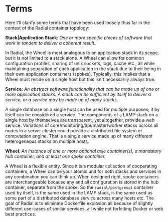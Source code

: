 # Terms

Here I'll clarify some terms that have been used loosely thus far in the context
of the Radial container topology:

**Stack|Application Stack**: _One or more specific pieces of software that work
in tandem to deliver a coherent result._

In Radial, the Wheel is most analogous to an application stack in its scope, but
it is not limited to a stack alone. A Wheel can allow for common configuration
profiles, sharing of unix sockets, logs, cache etc., all while maintaining
separation of each application in the stack due to their being in their own
application containers (spokes). Typically, this implies that a Wheel must
reside on a single host but this isn't necessarily always true.
    
**Service**: _An abstract software functionality that can be made up of one or
more application stacks. A stack can be sufficient by itself to deliver a
service, or a service may be made up of many stacks._

A single database on a single host can be used for multiple purposes; it by
itself can be considered a service. The components of a LAMP stack on a single
host by themselves are transparent, yet altogether, provide a web service.
Variations of core/monitoring/api/master/worker stacks across all nodes in a
server cluster could provide a distributed file system or computation engine.
That is a single service made up of many different heterogeneous stacks on
multiple hosts.

**Wheel**: _An instance of one or more optional axle container(s), a mandatory
hub container, and at least one spoke container._

A Wheel is a flexible entity. Since it is a modular collection of cooperating
containers, a Wheel can be your atomic unit for both stacks and services in any
combination you can think up. When designed right, spoke containers are
interchangeable because any and all configuration is stored in the hub
container, separate from the spoke. So the `radial/postgresql` container used
by itself, is the same used in the LAMP stack, is the same used as some part of
a distributed database service across many hosts etc. The goal of Radial is to
eliminate Dockerfile explosion all because of slightly different use-cases of
similar services, all while not forfeiting Docker or web best practices.


